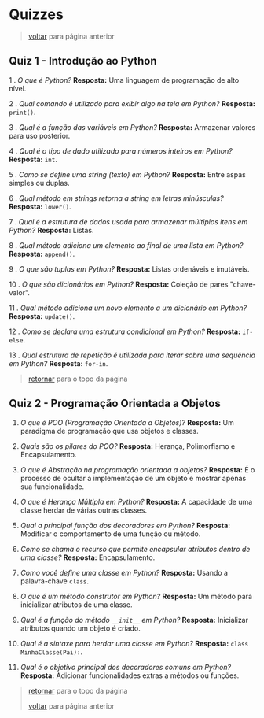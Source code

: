 # Quizzes

> [voltar](../../README.md) para página anterior

## Quiz 1 - Introdução ao Python

1 . *O que é Python?* **Resposta:** Uma linguagem de programação de alto nível.

2 . *Qual comando é utilizado para exibir algo na tela em Python?* **Resposta:** `print()`.

3 . *Qual é a função das variáveis em Python?* **Resposta:** Armazenar valores para uso posterior.

4 . *Qual é o tipo de dado utilizado para números inteiros em Python?* **Resposta:** `int`.

5 . *Como se define uma string (texto) em Python?* **Resposta:** Entre aspas simples ou duplas.

6 . *Qual método em strings retorna a string em letras minúsculas?* **Resposta:** `lower()`.

7 . *Qual é a estrutura de dados usada para armazenar múltiplos itens em Python?* **Resposta:** Listas.

8 . *Qual método adiciona um elemento ao final de uma lista em Python?* **Resposta:** `append()`.

9 . *O que são tuplas em Python?* **Resposta:** Listas ordenáveis e imutáveis.

10 . *O que são dicionários em Python?* **Resposta:** Coleção de pares "chave-valor".

11 . *Qual método adiciona um novo elemento a um dicionário em Python?* **Resposta:** `update()`.

12 . *Como se declara uma estrutura condicional em Python?* **Resposta:** `if-else`.

13 . *Qual estrutura de repetição é utilizada para iterar sobre uma sequência em Python?* **Resposta:** `for-in`.

> [retornar](#quizzes) para o topo da página

## Quiz 2 - Programação Orientada a Objetos

1. *O que é POO (Programação Orientada a Objetos)?* **Resposta:** Um paradigma de programação que usa objetos e classes.

2. *Quais são os pilares do POO?* **Resposta:** Herança, Polimorfismo e Encapsulamento.

3. *O que é Abstração na programação orientada a objetos?* **Resposta:** É o processo de ocultar a implementação de um objeto e mostrar apenas sua funcionalidade.

4. *O que é Herança Múltipla em Python?* **Resposta:** A capacidade de uma classe herdar de várias outras classes.

5. *Qual a principal função dos decoradores em Python?* **Resposta:** Modificar o comportamento de uma função ou método.

6. *Como se chama o recurso que permite encapsular atributos dentro de uma classe?* **Resposta:** Encapsulamento.

7. *Como você define uma classe em Python?* **Resposta:** Usando a palavra-chave `class`.

8. *O que é um método construtor em Python?* **Resposta:** Um método para inicializar atributos de uma classe.

9. *Qual é a função do método `__init__` em Python?* **Resposta:** Inicializar atributos quando um objeto é criado.

10. *Qual é a sintaxe para herdar uma classe em Python?* **Resposta:** `class MinhaClasse(Pai):`.

11. *Qual é o objetivo principal dos decoradores comuns em Python?* **Resposta:** Adicionar funcionalidades extras a métodos ou funções.

> [retornar](#quizzes) para o topo da página
>
> [voltar](../../README.md) para página anterior
